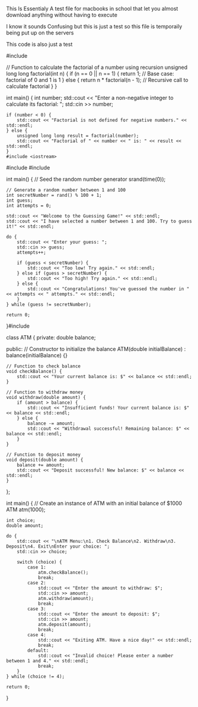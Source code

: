 This Is Essentialy A test file for macbooks in school that let you almost download anything without having to execute 


I know it sounds Confusing but this is just a test so this file is temporaily being put up on the servers

This code is also just a test

#include <iostream>

// Function to calculate the factorial of a number using recursion
unsigned long long factorial(int n) {
    if (n == 0 || n == 1) {
        return 1; // Base case: factorial of 0 and 1 is 1
    } else {
        return n * factorial(n - 1); // Recursive call to calculate factorial
    }
}

int main() {
    int number;
    std::cout << "Enter a non-negative integer to calculate its factorial: ";
    std::cin >> number;

    if (number < 0) {
        std::cout << "Factorial is not defined for negative numbers." << std::endl;
    } else {
        unsigned long long result = factorial(number);
        std::cout << "Factorial of " << number << " is: " << result << std::endl;
    }
    #include <iostream>
#include <cstdlib>
#include <ctime>

int main() {
    // Seed the random number generator
    srand(time(0));

    // Generate a random number between 1 and 100
    int secretNumber = rand() % 100 + 1;
    int guess;
    int attempts = 0;

    std::cout << "Welcome to the Guessing Game!" << std::endl;
    std::cout << "I have selected a number between 1 and 100. Try to guess it!" << std::endl;

    do {
        std::cout << "Enter your guess: ";
        std::cin >> guess;
        attempts++;

        if (guess < secretNumber) {
            std::cout << "Too low! Try again." << std::endl;
        } else if (guess > secretNumber) {
            std::cout << "Too high! Try again." << std::endl;
        } else {
            std::cout << "Congratulations! You've guessed the number in " << attempts << " attempts." << std::endl;
        }
    } while (guess != secretNumber);

    return 0;
}#include <iostream>

class ATM {
private:
    double balance;

public:
    // Constructor to initialize the balance
    ATM(double initialBalance) : balance(initialBalance) {}

    // Function to check balance
    void checkBalance() {
        std::cout << "Your current balance is: $" << balance << std::endl;
    }

    // Function to withdraw money
    void withdraw(double amount) {
        if (amount > balance) {
            std::cout << "Insufficient funds! Your current balance is: $" << balance << std::endl;
        } else {
            balance -= amount;
            std::cout << "Withdrawal successful! Remaining balance: $" << balance << std::endl;
        }
    }

    // Function to deposit money
    void deposit(double amount) {
        balance += amount;
        std::cout << "Deposit successful! New balance: $" << balance << std::endl;
    }
};

int main() {
    // Create an instance of ATM with an initial balance of $1000
    ATM atm(1000);

    int choice;
    double amount;

    do {
        std::cout << "\nATM Menu:\n1. Check Balance\n2. Withdraw\n3. Deposit\n4. Exit\nEnter your choice: ";
        std::cin >> choice;

        switch (choice) {
            case 1:
                atm.checkBalance();
                break;
            case 2:
                std::cout << "Enter the amount to withdraw: $";
                std::cin >> amount;
                atm.withdraw(amount);
                break;
            case 3:
                std::cout << "Enter the amount to deposit: $";
                std::cin >> amount;
                atm.deposit(amount);
                break;
            case 4:
                std::cout << "Exiting ATM. Have a nice day!" << std::endl;
                break;
            default:
                std::cout << "Invalid choice! Please enter a number between 1 and 4." << std::endl;
                break;
        }
    } while (choice != 4);

    return 0;
}
